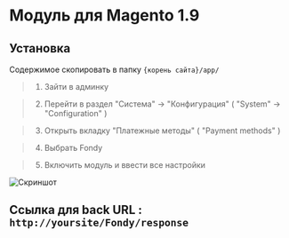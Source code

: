 Модуль для Magento 1.9
=====

Установка
----
Содержимое скопировать в папку `{корень сайта}/app/`

>1. Зайти в админку

>2. Перейти в раздел "Система" -> "Конфигурация" ( "System" -> "Configuration" )

>3. Открыть вкладку "Платежные методы" ( "Payment methods" )

>4. Выбрать Fondy

>5. Включить модуль и ввести все настройки 

![Скриншот][1]

Ccылка для back URL : `http://yoursite/Fondy/response`
-----


[1]: https://raw.githubusercontent.com/oplatacom/magento/master/magento.png

